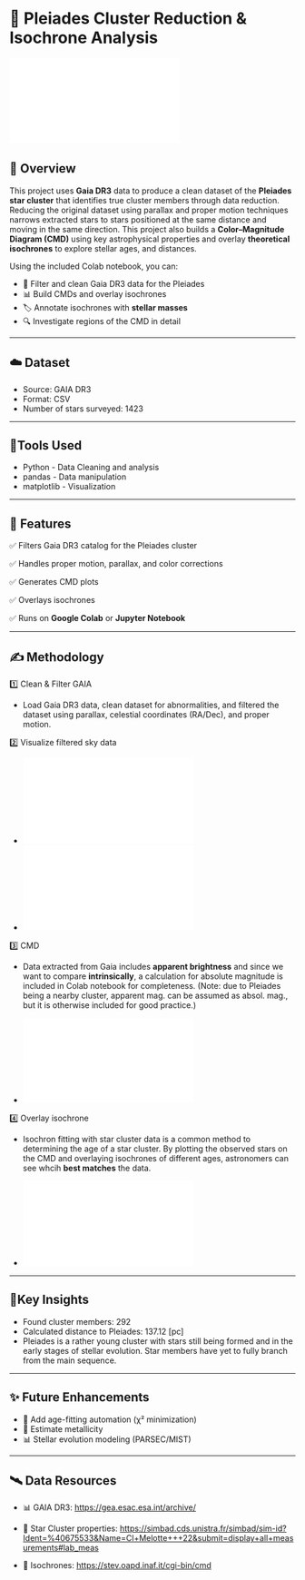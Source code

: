 # 🌌 Pleiades Cluster Reduction & Isochrone Analysis

![Isochrone Fit](plei_isofit.pdf)

## 📘 Overview
This project uses **Gaia DR3** data to produce a clean dataset of the **Pleiades star cluster** that identifies true cluster members through data reduction. Reducing the original dataset using parallax and proper motion techniques narrows extracted stars to stars positioned at the same distance and moving in the same direction. This project also builds a **Color–Magnitude Diagram (CMD)** using key astrophysical properties and overlay **theoretical isochrones** to explore stellar ages, and distances. 

Using the included Colab notebook, you can:
- 🔭 Filter and clean Gaia DR3 data for the Pleiades  
- 📊 Build CMDs and overlay isochrones  
- 🏷️ Annotate isochrones with **stellar masses**  
- 🔍 Investigate regions of the CMD in detail

---

## ☁️ Dataset
- Source: GAIA DR3
- Format: CSV
- Number of stars surveyed: 1423

--- 

## 🔧Tools Used
- Python - Data Cleaning and analysis
- pandas - Data manipulation
- matplotlib - Visualization

---


## 🚀 Features
✅ Filters Gaia DR3 catalog for the Pleiades cluster  

✅ Handles proper motion, parallax, and color corrections  

✅ Generates CMD plots 

✅ Overlays isochrones

✅ Runs on **Google Colab** or **Jupyter Notebook**

---

## ✍️ Methodology

1️⃣ Clean & Filter GAIA
- Load Gaia DR3 data, clean dataset for abnormalities, and filtered the dataset using parallax, celestial coordinates (RA/Dec), and proper motion. 

2️⃣ Visualize filtered sky data 
- ![Parallax](plx_hist.pdf)
- ![Proper Motion](pm_plei.pdf)

3️⃣ CMD
- Data extracted from Gaia includes **apparent brightness** and since we want to compare **intrinsically**, a calculation for absolute magnitude is included in Colab notebook for completeness. (Note: due to Pleiades being a nearby cluster, apparent mag. can be assumed as absol. mag., but it is otherwise included for good practice.)
  
- ![CMD](plei_cmd.pdf)

4️⃣ Overlay isochrone
- Isochron fitting with star cluster data is a common method to determining the age of a star cluster. By plotting the observed stars on the CMD and overlaying isochrones of different ages, astronomers can see whcih **best matches** the data.

- ![Isochrone Fit](plei_isofit.pdf)

---


## 🚀Key Insights
- Found cluster members: 292
- Calculated distance to Pleiades: 137.12 [pc]
- Pleiades is a rather young cluster with stars still being formed and in the early stages of stellar evolution. Star members have yet to fully branch from the main sequence. 

--- 

## ✨ Future Enhancements
- 🔧 Add age-fitting automation (χ² minimization)
- 🌈 Estimate metallicity
- 📊 Stellar evolution modeling (PARSEC/MIST)

--- 


## 🛰️ Data Resources 

- 📊 GAIA DR3: https://gea.esac.esa.int/archive/

- 🌟 Star Cluster properties: https://simbad.cds.unistra.fr/simbad/sim-id?Ident=%40675533&Name=Cl+Melotte+++22&submit=display+all+measurements#lab_meas

- 📐 Isochrones: https://stev.oapd.inaf.it/cgi-bin/cmd
